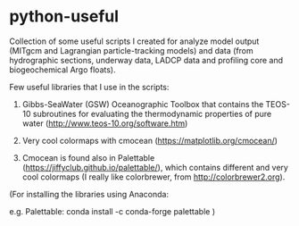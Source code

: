 # python-useful

Collection of some useful scripts I created for analyze model output (MITgcm and Lagrangian particle-tracking models) and data (from hydrographic sections, underway data, LADCP data and profiling core and biogeochemical Argo floats). 

Few useful libraries that I use in the scripts:

1) Gibbs-SeaWater (GSW) Oceanographic Toolbox that contains the TEOS-10 subroutines for evaluating the thermodynamic properties of pure water (http://www.teos-10.org/software.htm)

2) Very cool colormaps with cmocean (https://matplotlib.org/cmocean/)

3) Cmocean is found also in Palettable (https://jiffyclub.github.io/palettable/), which contains different and very cool colormaps (I really like colorbrewer, from http://colorbrewer2.org).

(For installing the libraries using Anaconda: 

e.g. Palettable:  conda install -c conda-forge palettable  )
